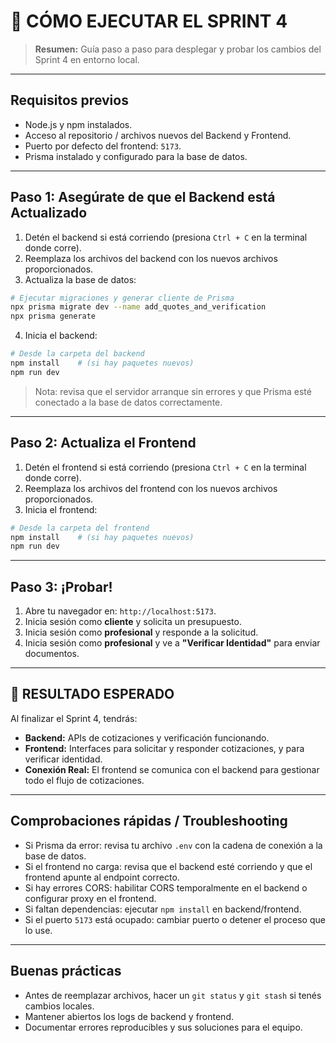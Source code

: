# 🚀 CÓMO EJECUTAR EL SPRINT 4

> **Resumen:** Guía paso a paso para desplegar y probar los cambios del Sprint 4 en entorno local.

---

## Requisitos previos

* Node.js y npm instalados.
* Acceso al repositorio / archivos nuevos del Backend y Frontend.
* Puerto por defecto del frontend: `5173`.
* Prisma instalado y configurado para la base de datos.

---

## Paso 1: Asegúrate de que el Backend está Actualizado

1. Detén el backend si está corriendo (presiona `Ctrl + C` en la terminal donde corre).
2. Reemplaza los archivos del backend con los nuevos archivos proporcionados.
3. Actualiza la base de datos:

```bash
# Ejecutar migraciones y generar cliente de Prisma
npx prisma migrate dev --name add_quotes_and_verification
npx prisma generate
```

4. Inicia el backend:

```bash
# Desde la carpeta del backend
npm install    # (si hay paquetes nuevos)
npm run dev
```

> Nota: revisa que el servidor arranque sin errores y que Prisma esté conectado a la base de datos correctamente.

---

## Paso 2: Actualiza el Frontend

1. Detén el frontend si está corriendo (presiona `Ctrl + C` en la terminal donde corre).
2. Reemplaza los archivos del frontend con los nuevos archivos proporcionados.
3. Inicia el frontend:

```bash
# Desde la carpeta del frontend
npm install    # (si hay paquetes nuevos)
npm run dev
```

---

## Paso 3: ¡Probar!

1. Abre tu navegador en: `http://localhost:5173`.
2. Inicia sesión como **cliente** y solicita un presupuesto.
3. Inicia sesión como **profesional** y responde a la solicitud.
4. Inicia sesión como **profesional** y ve a **"Verificar Identidad"** para enviar documentos.

---

## 🎯 RESULTADO ESPERADO

Al finalizar el Sprint 4, tendrás:

* **Backend:** APIs de cotizaciones y verificación funcionando.
* **Frontend:** Interfaces para solicitar y responder cotizaciones, y para verificar identidad.
* **Conexión Real:** El frontend se comunica con el backend para gestionar todo el flujo de cotizaciones.

---

## Comprobaciones rápidas / Troubleshooting

* Si Prisma da error: revisa tu archivo `.env` con la cadena de conexión a la base de datos.
* Si el frontend no carga: revisa que el backend esté corriendo y que el frontend apunte al endpoint correcto.
* Si hay errores CORS: habilitar CORS temporalmente en el backend o configurar proxy en el frontend.
* Si faltan dependencias: ejecutar `npm install` en backend/frontend.
* Si el puerto `5173` está ocupado: cambiar puerto o detener el proceso que lo use.

---

## Buenas prácticas

* Antes de reemplazar archivos, hacer un `git status` y `git stash` si tenés cambios locales.
* Mantener abiertos los logs de backend y frontend.
* Documentar errores reproducibles y sus soluciones para el equipo.
